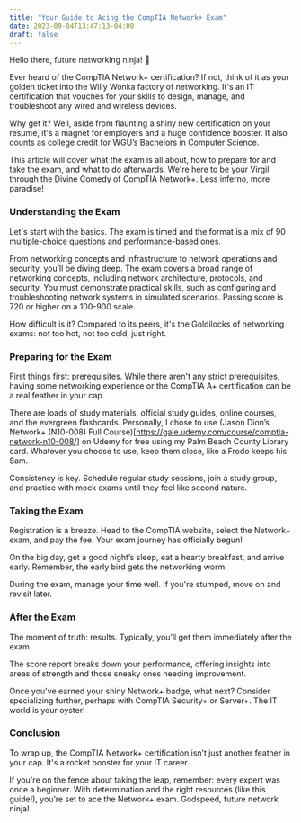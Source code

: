 ```yaml
---
title: "Your Guide to Acing the CompTIA Network+ Exam"
date: 2023-09-04T13:47:13-04:00
draft: false
---
```


Hello there, future networking ninja! 🥷

Ever heard of the CompTIA Network+ certification? If not, think of it as your golden ticket into the Willy Wonka factory of networking. It's an IT certification that vouches for your skills to design, manage, and troubleshoot any wired and wireless devices.

Why get it? Well, aside from flaunting a shiny new certification on your resume, it's a magnet for employers and a huge confidence booster. It also counts as college credit for WGU’s Bachelors in Computer Science.

This article will cover what the exam is all about, how to prepare for and take the exam, and what to do afterwards. We're here to be your Virgil through the Divine Comedy of CompTIA Network+. Less inferno, more paradise!

### Understanding the Exam
Let's start with the basics. The exam is timed and the format is a mix of 90 multiple-choice questions and performance-based ones.

From networking concepts and infrastructure to network operations and security, you’ll be diving deep. The exam covers a broad range of networking concepts, including network architecture, protocols, and security. You must demonstrate practical skills, such as configuring and troubleshooting network systems in simulated scenarios. Passing score is 720 or higher on a 100-900 scale.

How difficult is it? Compared to its peers, it's the Goldilocks of networking exams: not too hot, not too cold, just right.

### Preparing for the Exam
First things first: prerequisites. While there aren't any strict prerequisites, having some networking experience or the CompTIA A+ certification can be a real feather in your cap.

There are loads of study materials, official study guides, online courses, and the evergreen flashcards. Personally, I chose to use (Jason Dion’s Network+ (N10-008) Full Course)[https://gale.udemy.com/course/comptia-network-n10-008/] on Udemy for free using my Palm Beach County Library card. Whatever you choose to use, keep them close, like a Frodo keeps his Sam.

Consistency is key. Schedule regular study sessions, join a study group, and practice with mock exams until they feel like second nature.

### Taking the Exam
Registration is a breeze. Head to the CompTIA website, select the Network+ exam, and pay the fee. Your exam journey has officially begun!

On the big day, get a good night’s sleep, eat a hearty breakfast, and arrive early. Remember, the early bird gets the networking worm.

During the exam, manage your time well. If you're stumped, move on and revisit later.

### After the Exam
The moment of truth: results. Typically, you’ll get them immediately after the exam.

The score report breaks down your performance, offering insights into areas of strength and those sneaky ones needing improvement.

Once you've earned your shiny Network+ badge, what next? Consider specializing further, perhaps with CompTIA Security+ or Server+. The IT world is your oyster!

### Conclusion
To wrap up, the CompTIA Network+ certification isn’t just another feather in your cap. It's a rocket booster for your IT career.

If you're on the fence about taking the leap, remember: every expert was once a beginner. With determination and the right resources (like this guide!), you’re set to ace the Network+ exam. Godspeed, future network ninja!



